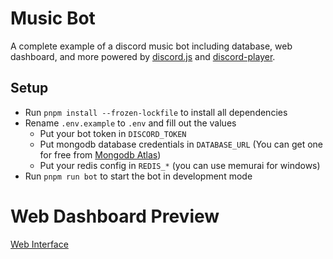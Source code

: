 # Music Bot

A complete example of a discord music bot including database, web dashboard, and more powered by [discord.js](https://discord.js.org/#/) and [discord-player](https://discord-player.js.org).

## Setup

- Run `pnpm install --frozen-lockfile` to install all dependencies
- Rename `.env.example` to `.env` and fill out the values
  - Put your bot token in `DISCORD_TOKEN`
  - Put mongodb database credentials in `DATABASE_URL` (You can get one for free from [Mongodb Atlas](https://www.mongodb.com/atlas))
  - Put your redis config in `REDIS_*` (you can use memurai for windows)
- Run `pnpm run bot` to start the bot in development mode

# Web Dashboard Preview

[Web Interface](https://github.com/twlite/music-bot/blob/main/assets/image.png?raw=true)
